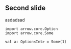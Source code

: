 ## Second slide

asdadsad

```kotlin:ank
import arrow.core.Option
import arrow.core.Some

val a: Option<Int> = Some(1)
```
